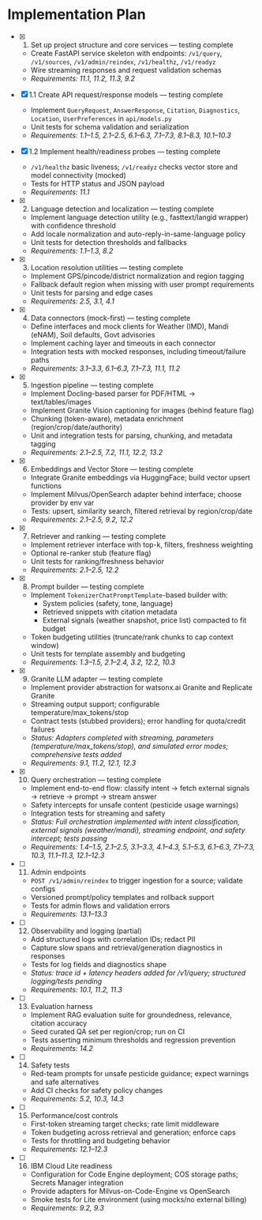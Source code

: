 # Implementation Plan

- [x] 1. Set up project structure and core services — testing complete
  - Create FastAPI service skeleton with endpoints: `/v1/query`, `/v1/sources`, `/v1/admin/reindex`, `/v1/healthz`, `/v1/readyz`
  - Wire streaming responses and request validation schemas
  - _Requirements: 11.1, 11.2, 11.3, 9.2_

- [x] 1.1 Create API request/response models — testing complete
  - Implement `QueryRequest`, `AnswerResponse`, `Citation`, `Diagnostics`, `Location`, `UserPreferences` in `api/models.py`
  - Unit tests for schema validation and serialization
  - _Requirements: 1.1–1.5, 2.1–2.5, 6.1–6.3, 7.1–7.3, 8.1–8.3, 10.1–10.3_

- [x] 1.2 Implement health/readiness probes — testing complete
  - `/v1/healthz` basic liveness; `/v1/readyz` checks vector store and model connectivity (mocked)
  - Tests for HTTP status and JSON payload
  - _Requirements: 11.1_

- [x] 2. Language detection and localization — testing complete
  - Implement language detection utility (e.g., fasttext/langid wrapper) with confidence threshold
  - Add locale normalization and auto-reply-in-same-language policy
  - Unit tests for detection thresholds and fallbacks
  - _Requirements: 1.1–1.3, 8.2_

- [x] 3. Location resolution utilities — testing complete
  - Implement GPS/pincode/district normalization and region tagging
  - Fallback default region when missing with user prompt requirements
  - Unit tests for parsing and edge cases
  - _Requirements: 2.5, 3.1, 4.1_

- [x] 4. Data connectors (mock-first) — testing complete
  - Define interfaces and mock clients for Weather (IMD), Mandi (eNAM), Soil defaults, Govt advisories
  - Implement caching layer and timeouts in each connector
  - Integration tests with mocked responses, including timeout/failure paths
  - _Requirements: 3.1–3.3, 6.1–6.3, 7.1–7.3, 11.1, 11.2_

- [x] 5. Ingestion pipeline — testing complete
  - Implement Docling-based parser for PDF/HTML → text/tables/images
  - Implement Granite Vision captioning for images (behind feature flag)
  - Chunking (token-aware), metadata enrichment (region/crop/date/authority)
  - Unit and integration tests for parsing, chunking, and metadata tagging
  - _Requirements: 2.1–2.5, 7.2, 11.1, 12.2, 13.2_

- [x] 6. Embeddings and Vector Store — testing complete
  - Integrate Granite embeddings via HuggingFace; build vector upsert functions
  - Implement Milvus/OpenSearch adapter behind interface; choose provider by env var
  - Tests: upsert, similarity search, filtered retrieval by region/crop/date
  - _Requirements: 2.1–2.5, 9.2, 12.2_

- [x] 7. Retriever and ranking — testing complete
  - Implement retriever interface with top-k, filters, freshness weighting
  - Optional re-ranker stub (feature flag)
  - Unit tests for ranking/freshness behavior
  - _Requirements: 2.1–2.5, 12.2_

- [x] 8. Prompt builder — testing complete
  - Implement `TokenizerChatPromptTemplate`-based builder with:
    - System policies (safety, tone, language)
    - Retrieved snippets with citation metadata
    - External signals (weather snapshot, price list) compacted to fit budget
  - Token budgeting utilities (truncate/rank chunks to cap context window)
  - Unit tests for template assembly and budgeting
  - _Requirements: 1.3–1.5, 2.1–2.4, 3.2, 12.2, 10.3_

- [x] 9. Granite LLM adapter — testing complete
  - Implement provider abstraction for watsonx.ai Granite and Replicate Granite
  - Streaming output support; configurable temperature/max_tokens/stop
  - Contract tests (stubbed providers); error handling for quota/credit failures
  - _Status: Adapters completed with streaming, parameters (temperature/max_tokens/stop), and simulated error modes; comprehensive tests added_
  - _Requirements: 9.1, 11.2, 12.1, 12.3_

- [x] 10. Query orchestration — testing complete
  - Implement end-to-end flow: classify intent → fetch external signals → retrieve → prompt → stream answer
  - Safety intercepts for unsafe content (pesticide usage warnings)
  - Integration tests for streaming and safety
  - _Status: Full orchestration implemented with intent classification, external signals (weather/mandi), streaming endpoint, and safety intercept; tests passing_
  - _Requirements: 1.4–1.5, 2.1–2.5, 3.1–3.3, 4.1–4.3, 5.1–5.3, 6.1–6.3, 7.1–7.3, 10.3, 11.1–11.3, 12.1–12.3_

- [ ] 11. Admin endpoints
  - `POST /v1/admin/reindex` to trigger ingestion for a source; validate configs
  - Versioned prompt/policy templates and rollback support
  - Tests for admin flows and validation errors
  - _Requirements: 13.1–13.3_

- [ ] 12. Observability and logging (partial)
  - Add structured logs with correlation IDs; redact PII
  - Capture slow spans and retrieval/generation diagnostics in responses
  - Tests for log fields and diagnostics shape
  - _Status: trace id + latency headers added for /v1/query; structured logging/tests pending_
  - _Requirements: 10.1, 11.2, 11.3_

- [ ] 13. Evaluation harness
  - Implement RAG evaluation suite for groundedness, relevance, citation accuracy
  - Seed curated QA set per region/crop; run on CI
  - Tests asserting minimum thresholds and regression prevention
  - _Requirements: 14.2_

- [ ] 14. Safety tests
  - Red-team prompts for unsafe pesticide guidance; expect warnings and safe alternatives
  - Add CI checks for safety policy changes
  - _Requirements: 5.2, 10.3, 14.3_

- [ ] 15. Performance/cost controls
  - First-token streaming target checks; rate limit middleware
  - Token budgeting across retrieval and generation; enforce caps
  - Tests for throttling and budgeting behavior
  - _Requirements: 12.1–12.3_

- [ ] 16. IBM Cloud Lite readiness
  - Configuration for Code Engine deployment; COS storage paths; Secrets Manager integration
  - Provide adapters for Milvus-on-Code-Engine vs OpenSearch
  - Smoke tests for Lite environment (using mocks/no external billing)
  - _Requirements: 9.2, 9.3_
